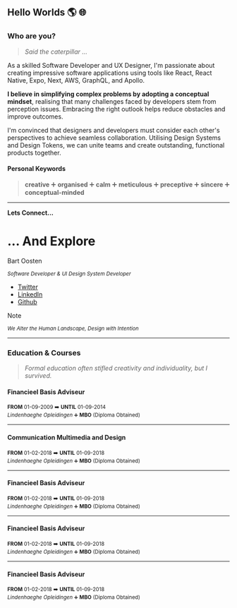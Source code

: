 ## Hello Worlds 🌎 🌐

### Who are you?
> *Said the caterpillar ...*

As a skilled Software Developer and UX Designer, I'm passionate about creating impressive software applications using tools like React, React Native, Expo, Next, AWS, GraphQL, and Apollo.

**I believe in simplifying complex problems by adopting a conceptual mindset**, realising that many challenges faced by developers stem from perception issues. Embracing the right outlook helps reduce obstacles and improve outcomes.

I'm convinced that designers and developers must consider each other's perspectives to achieve seamless collaboration. Utilising Design Systems and Design Tokens, we can unite teams and create outstanding, functional products together.

#### Personal Keywords
> **creative** ➕ **organised** ➕ **calm** ➕ **meticulous** ➕ **preceptive** ➕ **sincere** ➕ **conceptual-minded**

---

**Lets Connect...**
# ... And Explore

Bart Oosten

<sub> *Software Developer & UI Design System Developer* </sub>

- [Twitter](https://twitter.com/bartoosten) 
- [LinkedIn](https://www.linkedin.com/in/bart-oosten)
- [Github](https://github.com/bartoosten)


  
> [!NOTE]
> <small> *We Alter the Human Landscape, Design with Intention* </small>

---

### Education & Courses
> *Formal education often stifled creativity and individuality, but I survived.*

#### Financieel Basis Adviseur

<sub> **FROM** 01-09-2009 ➡️ **UNTIL** 01-09-2014 </sub> <br>
<sub> *Lindenhaeghe Opleidingen* ➕ **MBO** (Diploma Obtained)</sub>

-----------

#### Communication Multimedia and Design

<sub> **FROM** 01-02-2018 ➡️ **UNTIL** 01-09-2018 </sub> <br>
<sub> *Lindenhaeghe Opleidingen* ➕ **MBO** (Diploma Obtained)</sub>

-----------

#### Financieel Basis Adviseur

<sub> **FROM** 01-02-2018 ➡️ **UNTIL** 01-09-2018 </sub> <br>
<sub> *Lindenhaeghe Opleidingen* ➕ **MBO** (Diploma Obtained)</sub>


-----------

#### Financieel Basis Adviseur

<sub> **FROM** 01-02-2018 ➡️ **UNTIL** 01-09-2018 </sub> <br>
<sub> *Lindenhaeghe Opleidingen* ➕ **MBO** (Diploma Obtained)</sub>

-----------

#### Financieel Basis Adviseur

<sub> **FROM** 01-02-2018 ➡️ **UNTIL** 01-09-2018 </sub> <br>
<sub> *Lindenhaeghe Opleidingen* ➕ **MBO** (Diploma Obtained)</sub>



